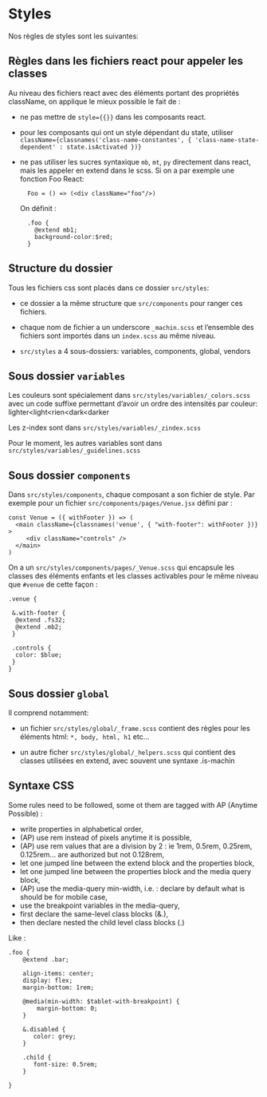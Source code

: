 # Styles

Nos règles de styles sont les suivantes:

## Règles dans les fichiers react pour appeler les classes

Au niveau des fichiers react avec des éléments portant des propriétés className, on applique le mieux possible le fait de :

  - ne pas mettre de `style={{}}` dans les composants react.

  - pour les composants qui ont un style dépendant du state, utiliser `className={classnames('class-name-constantes', { 'class-name-state-dependent' : state.isActivated })}`

  - ne pas utiliser les sucres syntaxique `mb`, `mt`, `py` directement dans react, mais les appeler en extend dans le scss. Si on a par exemple une fonction Foo React:
    ```
      Foo = () => (<div className="foo"/>)
    ```
    On définit :
    ```
      .foo {
        @extend mb1;
        background-color:$red;
      }
    ```

## Structure du dossier

Tous les fichiers css sont placés dans ce dossier `src/styles`:

  - ce dossier a la même structure que `src/components` pour ranger ces fichiers.

  - chaque nom de fichier a un underscore `_machin.scss` et l’ensemble des fichiers sont importés dans un `index.scss` au même niveau.

  - `src/styles` a 4 sous-dossiers: variables, components, global, vendors


## Sous dossier `variables`

Les couleurs sont spécialement dans `src/styles/variables/_colors.scss` avec un code suffixe permettant d’avoir un ordre des intensités par couleur: lighter<light<rien<dark<darker

Les z-index sont dans `src/styles/variables/_zindex.scss`

Pour le moment, les autres variables sont dans `src/styles/variables/_guidelines.scss`


## Sous dossier `components`

Dans `src/styles/components`, chaque composant a son fichier de style. Par exemple pour un fichier `src/components/pages/Venue.jsx` défini par :

```
const Venue = ({ withFooter }) => (
  <main className={classnames('venue', { "with-footer": withFooter })} >
     <div className="controls" />
  </main>
)
```

On a un `src/styles/components/pages/_Venue.scss` qui encapsule les classes des éléments enfants et les classes activables pour le même niveau que `#venue` de cette façon :

```
.venue {

 &.with-footer {
  @extend .fs32;
  @extend .mb2;
 }

 .controls {
  color: $blue;
 }
}
```


## Sous dossier `global`

Il comprend notamment:

  - un fichier `src/styles/global/_frame.scss` contient des règles pour les éléments html: `*, body, html, h1` etc…

  - un autre ficher `src/styles/global/_helpers.scss` qui contient des classes utilisées en extend, avec souvent une syntaxe .is-machin


## Syntaxe CSS

Some rules need to be followed, some ot them are tagged with AP (Anytime Possible) :
   - write properties in alphabetical order,
   - (AP) use rem instead of pixels anytime it is possible,
   - (AP) use rem values that are a division by 2 : ie 1rem, 0.5rem, 0.25rem, 0.125rem... are authorized but not 0.128rem,
   - let one jumped line between the extend block and the properties block,
   - let one jumped line between the properties block and the media query block,
   - (AP) use the media-query min-width, i.e. : declare by default what is should be for mobile case,
   - use the breakpoint variables in the media-query,
   - first declare the same-level class blocks (&.<className>),
   - then declare nested the child level class blocks (.<className>)
 
Like : 
```
.foo {
    @extend .bar;
      
    align-items: center;
    display: flex;
    margin-bottom: 1rem; 
  
    @media(min-width: $tablet-with-breakpoint) {
        margin-bottom: 0;
    }
    
    &.disabled {
       color: grey;
    }

    .child {
       font-size: 0.5rem;
    }

}

```


